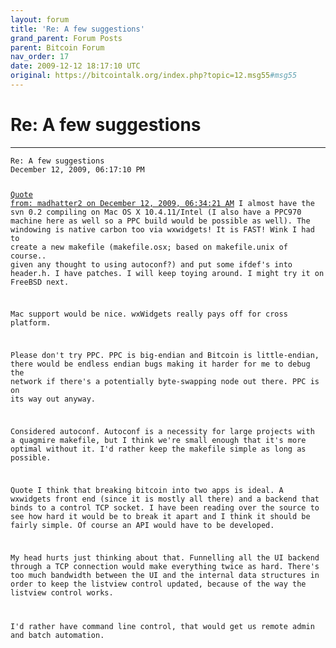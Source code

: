 ```yaml
---
layout: forum
title: 'Re: A few suggestions'
grand_parent: Forum Posts
parent: Bitcoin Forum
nav_order: 17
date: 2009-12-12 18:17:10 UTC
original: https://bitcointalk.org/index.php?topic=12.msg55#msg55
---
```


# Re: A few suggestions
---

<div class="language-plaintext highlighter-rouge"><div class="highlight"><pre class="highlight">
<code>Re: A few suggestions
December 12, 2009, 06:17:10 PM
 
<a href="https://bitcointalk.org/index.php?topic=12.msg51#msg51">Quote from: madhatter2 on December 12, 2009, 06:34:21 AM</a>
I almost have the svn 0.2 compiling on Mac OS X 10.4.11/Intel (I also have a PPC970 machine here as well so a PPC build would be possible as well). The windowing is native carbon too via wxwidgets! It is FAST! Wink I had to create a new makefile (makefile.osx; based on makefile.unix of course.. given any thought to using autoconf?) and put some ifdef's into header.h. I have patches. I will keep toying around. I might try it on FreeBSD next.

Mac support would be nice.  wxWidgets really pays off for cross platform.

Please don't try PPC.  PPC is big-endian and Bitcoin is little-endian, there would be endless endian bugs making it harder for me to debug the network if there's a potentially byte-swapping node out there.  PPC is on its way out anyway.

Considered autoconf.  Autoconf is a necessity for large projects with a quagmire makefile, but I think we're small enough that it's more optimal without it.  I'd rather keep the makefile simple as long as possible.

Quote
I think that breaking bitcoin into two apps is ideal. A wxwidgets front end (since it is mostly all there) and a backend that binds to a control TCP socket. I have been reading over the source to see how hard it would be to break it apart and I think it should be fairly simple. Of course an API would have to be developed.

My head hurts just thinking about that.  Funnelling all the UI backend through a TCP connection would make everything twice as hard.  There's too much bandwidth between the UI and the internal data structures in order to keep the listview control updated, because of the way the listview control works.

I'd rather have command line control, that would get us remote admin and batch automation.
</code></pre></div>
